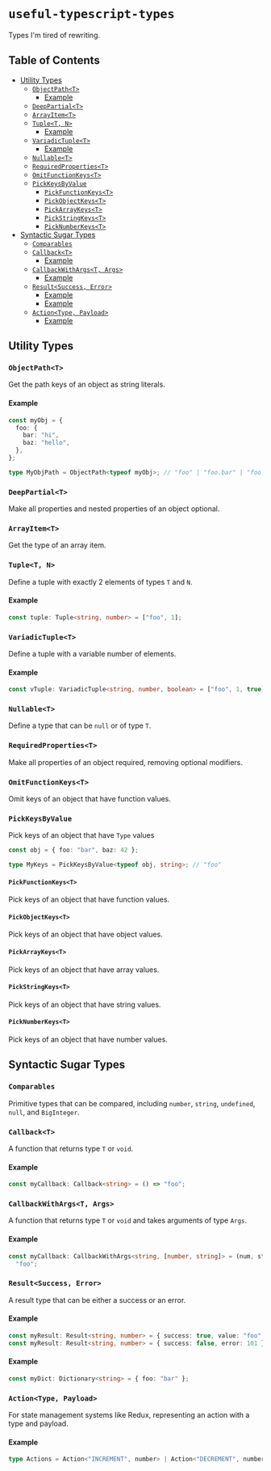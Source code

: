 # `useful-typescript-types` <!-- omit in toc -->

Types I'm tired of rewriting.

## Table of Contents <!-- omit in toc -->

- [Utility Types](#utility-types)
  - [`ObjectPath<T>`](#objectpatht)
    - [Example](#example)
  - [`DeepPartial<T>`](#deeppartialt)
  - [`ArrayItem<T>`](#arrayitemt)
  - [`Tuple<T, N>`](#tuplet-n)
    - [Example](#example-1)
  - [`VariadicTuple<T>`](#variadictuplet)
    - [Example](#example-2)
  - [`Nullable<T>`](#nullablet)
  - [`RequiredProperties<T>`](#requiredpropertiest)
  - [`OmitFunctionKeys<T>`](#omitfunctionkeyst)
  - [`PickKeysByValue`](#pickkeysbyvalue)
    - [`PickFunctionKeys<T>`](#pickfunctionkeyst)
    - [`PickObjectKeys<T>`](#pickobjectkeyst)
    - [`PickArrayKeys<T>`](#pickarraykeyst)
    - [`PickStringKeys<T>`](#pickstringkeyst)
    - [`PickNumberKeys<T>`](#picknumberkeyst)
- [Syntactic Sugar Types](#syntactic-sugar-types)
  - [`Comparables`](#comparables)
  - [`Callback<T>`](#callbackt)
    - [Example](#example-3)
  - [`CallbackWithArgs<T, Args>`](#callbackwithargst-args)
    - [Example](#example-4)
  - [`Result<Success, Error>`](#resultsuccess-error)
    - [Example](#example-5)
    - [Example](#example-6)
  - [`Action<Type, Payload>`](#actiontype-payload)
    - [Example](#example-7)

## Utility Types

### `ObjectPath<T>`

Get the path keys of an object as string literals.

#### Example

```typescript
const myObj = {
  foo: {
    bar: "hi",
    baz: "hello",
  },
};

type MyObjPath = ObjectPath<typeof myObj>; // "foo" | "foo.bar" | "foo.baz"
```

### `DeepPartial<T>`

Make all properties and nested properties of an object optional.

### `ArrayItem<T>`

Get the type of an array item.

### `Tuple<T, N>`

Define a tuple with exactly 2 elements of types `T` and `N`.

#### Example

```typescript
const tuple: Tuple<string, number> = ["foo", 1];
```

### `VariadicTuple<T>`

Define a tuple with a variable number of elements.

#### Example

```typescript
const vTuple: VariadicTuple<string, number, boolean> = ["foo", 1, true];
```

### `Nullable<T>`

Define a type that can be `null` or of type `T`.

### `RequiredProperties<T>`

Make all properties of an object required, removing optional modifiers.

### `OmitFunctionKeys<T>`

Omit keys of an object that have function values.

### `PickKeysByValue`

Pick keys of an object that have `Type` values

```typescript
const obj = { foo: "bar", baz: 42 };

type MyKeys = PickKeysByValue<typeof obj, string>; // "foo"
```

#### `PickFunctionKeys<T>`

Pick keys of an object that have function values.

#### `PickObjectKeys<T>`

Pick keys of an object that have object values.

#### `PickArrayKeys<T>`

Pick keys of an object that have array values.

#### `PickStringKeys<T>`

Pick keys of an object that have string values.

#### `PickNumberKeys<T>`

Pick keys of an object that have number values.

## Syntactic Sugar Types

### `Comparables`

Primitive types that can be compared, including `number`, `string`, `undefined`, `null`, and `BigInteger`.

### `Callback<T>`

A function that returns type `T` or `void`.

#### Example

```typescript
const myCallback: Callback<string> = () => "foo";
```

### `CallbackWithArgs<T, Args>`

A function that returns type `T` or `void` and takes arguments of type `Args`.

#### Example

```typescript
const myCallback: CallbackWithArgs<string, [number, string]> = (num, str) =>
  "foo";
```

### `Result<Success, Error>`

A result type that can be either a success or an error.

#### Example

```typescript
const myResult: Result<string, number> = { success: true, value: "foo" };
const myResult: Result<string, number> = { success: false, error: 101 };
```

#### Example

```typescript
const myDict: Dictionary<string> = { foo: "bar" };
```

### `Action<Type, Payload>`

For state management systems like Redux, representing an action with a type and payload.

#### Example

```typescript
type Actions = Action<"INCREMENT", number> | Action<"DECREMENT", number>;
```
